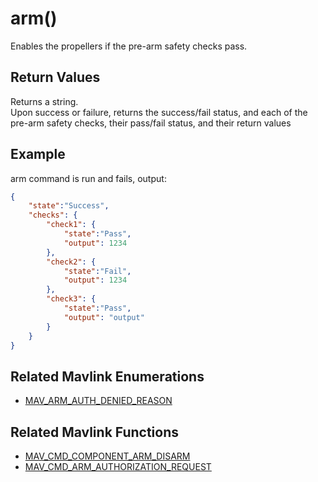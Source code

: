 # arm()

Enables the propellers if the pre-arm safety checks pass.

## Return Values

Returns a string.  
Upon success or failure, returns the success/fail status, and each of the pre-arm safety checks, their pass/fail status, and their return values

## Example

arm command is run and fails, output:

```json
{
    "state":"Success",
    "checks": {
        "check1": {
            "state":"Pass",
            "output": 1234
        },
        "check2": {
            "state":"Fail",
            "output": 1234
        },
        "check3": {
            "state":"Pass",
            "output": "output"
        }
    }
}
```

## Related Mavlink Enumerations

- [MAV_ARM_AUTH_DENIED_REASON](https://mavlink.io/en/messages/common.html#MAV_ARM_AUTH_DENIED_REASON)

## Related Mavlink Functions

- [MAV_CMD_COMPONENT_ARM_DISARM](https://mavlink.io/en/messages/common.html#MAV_CMD_COMPONENT_ARM_DISARM)
- [MAV_CMD_ARM_AUTHORIZATION_REQUEST](https://mavlink.io/en/messages/common.html#MAV_CMD_ARM_AUTHORIZATION_REQUEST)
